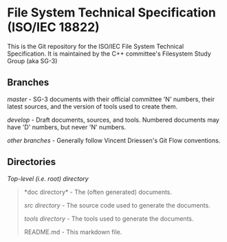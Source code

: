 # File System Technical Specification (ISO/IEC 18822)

This is the Git repository for the ISO/IEC File System Technical Specification. It is
maintained by the C++ committee's Filesystem Study Group (aka SG-3) 

## Branches

*master* - SG-3 documents with their official committee 'N' numbers, their
latest sources, and the version of tools used to create them.

*develop* - Draft documents, sources, and tools. Numbered documents may have 'D' numbers,
but never 'N' numbers.

*other branches* - Generally follow Vincent Driessen's Git Flow conventions.

## Directories

*Top-level (i.e. root) directory*

<blockquote>
*doc directory* - The (often generated) documents.

*src directory* - The source code used to generate the documents.

*tools directory* - The tools used to generate the documents.

README.md - This markdown file.
</blockquote>
